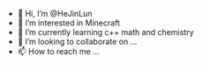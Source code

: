 - 👋 Hi, I’m @HeJinLun
- 👀 I’m interested in Minecraft
- 🌱 I’m currently learning c++ math and chemistry
- 💞️ I’m looking to collaborate on ...
- 📫 How to reach me ...

<!---
HeJinLun/HeJinLun is a ✨ special ✨ repository because its `README.md` (this file) appears on your GitHub profile.
You can click the Preview link to take a look at your changes.
--->
